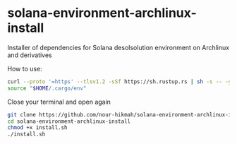 # solana-environment-archlinux-install
 Installer of dependencies for Solana desolsolution environment on Archlinux and derivatives 

How to use:
```sh
curl --proto '=https' --tlsv1.2 -sSf https://sh.rustup.rs | sh -s -- -y
source "$HOME/.cargo/env"
```
Close your terminal and open again
```sh
git clone https://github.com/nour-hikmah/solana-environment-archlinux-install
cd solana-environment-archlinux-install
chmod +x install.sh
./install.sh
```
